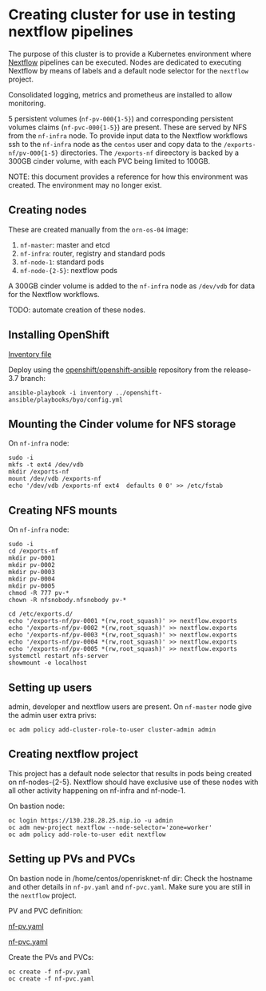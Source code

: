 # Creating cluster for use in testing nextflow pipelines

The purpose of this cluster is to provide a Kubernetes environment where [Nextflow](http://nextflow.io) pipelines
can be executed. Nodes are dedicated to executing Nextflow by means of labels and a default node selector for
the `nextflow` project.

Consolidated logging, metrics and prometheus are installed to allow monitoring.

5 persistent volumes (`nf-pv-000{1-5}`) and corresponding persistent volumes claims (`nf-pvc-000{1-5}`) are present.
These are served by NFS from the `nf-infra` node. To provide input data to the Nextflow workflows ssh to the `nf-infra`
node as the `centos` user and copy data to the `/exports-nf/pv-000{1-5}` directories. The `/exports-nf` direectory is backed by a 300GB cinder
volume, with each PVC being limited to 100GB.

NOTE: this document provides a reference for how this environment was created. The environment may no longer exist. 

## Creating nodes

These are created manually from the `orn-os-04` image:

1. `nf-master`: master and etcd
1. `nf-infra`: router, registry and standard pods
1. `nf-node-1`: standard pods
1. `nf-node-{2-5}`: nextflow pods

A 300GB cinder volume is added to the `nf-infra` node as `/dev/vdb` for data for the Nextflow workflows.

TODO: automate creation of these nodes.

## Installing OpenShift

[Inventory file](inventory)

Deploy using the [openshift/openshift-ansible](https://github.com/openshift/openshift-ansible) repository from the release-3.7 branch:

```
ansible-playbook -i inventory ../openshift-ansible/playbooks/byo/config.yml
```

## Mounting the Cinder volume for NFS storage

On `nf-infra` node:
```
sudo -i
mkfs -t ext4 /dev/vdb
mkdir /exports-nf
mount /dev/vdb /exports-nf
echo '/dev/vdb /exports-nf ext4  defaults 0 0' >> /etc/fstab
```

## Creating NFS mounts

On `nf-infra` node:
```
sudo -i
cd /exports-nf
mkdir pv-0001
mkdir pv-0002
mkdir pv-0003
mkdir pv-0004
mkdir pv-0005
chmod -R 777 pv-*
chown -R nfsnobody.nfsnobody pv-*

cd /etc/exports.d/
echo '/exports-nf/pv-0001 *(rw,root_squash)' >> nextflow.exports
echo '/exports-nf/pv-0002 *(rw,root_squash)' >> nextflow.exports
echo '/exports-nf/pv-0003 *(rw,root_squash)' >> nextflow.exports
echo '/exports-nf/pv-0004 *(rw,root_squash)' >> nextflow.exports
echo '/exports-nf/pv-0005 *(rw,root_squash)' >> nextflow.exports
systemctl restart nfs-server
showmount -e localhost
```

## Setting up users
admin, developer and nextflow users are present.
On `nf-master` node give the admin user extra privs:
```
oc adm policy add-cluster-role-to-user cluster-admin admin
```

## Creating nextflow project

This project has a default node selector that results in pods being created on nf-nodes-{2-5}. Nextflow should have exclusive use of these nodes with all other activity happening on nf-infra and nf-node-1.

On bastion node:
```
oc login https://130.238.28.25.nip.io -u admin
oc adm new-project nextflow --node-selector='zone=worker'
oc adm policy add-role-to-user edit nextflow
```

## Setting up PVs and PVCs
On bastion node in /home/centos/openrisknet-nf dir:
Check the hostname and other details in `nf-pv.yaml` and `nf-pvc.yaml`.
Make sure you are still in the `nextflow` project.


PV and PVC definition:

[nf-pv.yaml](nf-pv.yaml)

[nf-pvc.yaml](nf-pvc.yaml)


Create the PVs and PVCs:
```
oc create -f nf-pv.yaml
oc create -f nf-pvc.yaml
```

